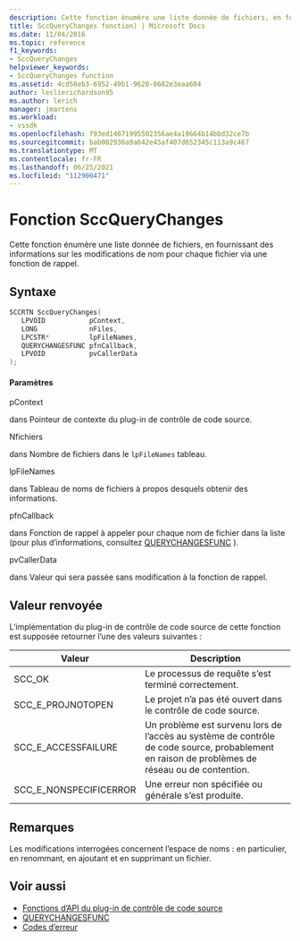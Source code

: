```yaml
---
description: Cette fonction énumère une liste donnée de fichiers, en fournissant des informations sur les modifications de nom pour chaque fichier via une fonction de rappel.
title: SccQueryChanges fonction) | Microsoft Docs
ms.date: 11/04/2016
ms.topic: reference
f1_keywords:
- SccQueryChanges
helpviewer_keywords:
- SccQueryChanges function
ms.assetid: 4cd58eb3-6952-49b1-9620-8682e3eaa604
author: leslierichardson95
ms.author: lerich
manager: jmartens
ms.workload:
- vssdk
ms.openlocfilehash: f93ed14671995502356ae4a19664b14bbd32ce7b
ms.sourcegitcommit: bab002936a9a642e45af407d652345c113a9c467
ms.translationtype: MT
ms.contentlocale: fr-FR
ms.lasthandoff: 06/25/2021
ms.locfileid: "112900471"
---
```

# <a name="sccquerychanges-function"></a>Fonction SccQueryChanges
Cette fonction énumère une liste donnée de fichiers, en fournissant des informations sur les modifications de nom pour chaque fichier via une fonction de rappel.

## <a name="syntax"></a>Syntaxe

```cpp
SCCRTN SccQueryChanges(
   LPVOID           pContext,
   LONG             nFiles,
   LPCSTR*          lpFileNames,
   QUERYCHANGESFUNC pfnCallback,
   LPVOID           pvCallerData
);
```

#### <a name="parameters"></a>Paramètres
 pContext

dans Pointeur de contexte du plug-in de contrôle de code source.

 Nfichiers

dans Nombre de fichiers dans le `lpFileNames` tableau.

 lpFileNames

dans Tableau de noms de fichiers à propos desquels obtenir des informations.

 pfnCallback

dans Fonction de rappel à appeler pour chaque nom de fichier dans la liste (pour plus d’informations, consultez [QUERYCHANGESFUNC](../extensibility/querychangesfunc.md) ).

 pvCallerData

dans Valeur qui sera passée sans modification à la fonction de rappel.

## <a name="return-value"></a>Valeur renvoyée
 L’implémentation du plug-in de contrôle de code source de cette fonction est supposée retourner l’une des valeurs suivantes :

|Valeur|Description|
|-----------|-----------------|
|SCC_OK|Le processus de requête s’est terminé correctement.|
|SCC_E_PROJNOTOPEN|Le projet n’a pas été ouvert dans le contrôle de code source.|
|SCC_E_ACCESSFAILURE|Un problème est survenu lors de l’accès au système de contrôle de code source, probablement en raison de problèmes de réseau ou de contention.|
|SCC_E_NONSPECIFICERROR|Une erreur non spécifiée ou générale s’est produite.|

## <a name="remarks"></a>Remarques
 Les modifications interrogées concernent l’espace de noms : en particulier, en renommant, en ajoutant et en supprimant un fichier.

## <a name="see-also"></a>Voir aussi
- [Fonctions d’API du plug-in de contrôle de code source](../extensibility/source-control-plug-in-api-functions.md)
- [QUERYCHANGESFUNC](../extensibility/querychangesfunc.md)
- [Codes d’erreur](../extensibility/error-codes.md)
